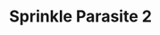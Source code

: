 ---
slug: sprinkle-parasite-2-108
title: Sprinkle Parasite 2
description: "Sprinkle Parasite 2 is an exciting online game. Play for free directly in your browser!"
icon: /images/new_mods/Sprinkle Parasite 2.png
url: https://wowtbc.net/sprunkin/sprinkle-parasite2/index.html
previewImage: /images/new_mods/Sprinkle Parasite 2.png
type: new mods

# SEO配置
seo:
  title: "Sprinkle Parasite 2 - Play Free Online Game | Fun Browser Games"
  description: "Sprinkle Parasite 2 - Play this fun online game for free in your browser. No download required!"
  ogImage: "/images/new_mods/Sprinkle Parasite 2.png"
  keywords: "sprinkle-parasite-2-108, online game, browser game, free game, new mods game, play online"

videoUrls:
  - https://www.youtube.com/embed/example1
  - https://www.youtube.com/embed/example2

whyPlay:
  title: "Why Play Sprinkle Parasite 2?"
  items:
    - "Immersive Gameplay: Sprinkle Parasite 2 offers an engaging and immersive gaming experience that will keep you entertained for hours"
    - "Challenging Levels: Test your skills with increasingly difficult challenges and obstacles"
    - "Beautiful Graphics: Enjoy stunning visuals and smooth animations that bring the game world to life"
    - "Regular Updates: New content and features are added regularly to keep the game fresh and exciting"
    - "Free to Play: Experience all the fun without spending a penny"
    - "Community Features: Connect with other players, share strategies, and compete for high scores"
    - "Cross-Platform: Play on any device with a web browser, no downloads required"

features:
  title: "Key Features of Sprinkle Parasite 2"
  image: "/images/new_mods/Sprinkle Parasite 2.png"
  items:
    - "Intuitive Controls: Easy to learn controls make Sprinkle Parasite 2 accessible for players of all skill levels"
    - "Multiple Game Modes: Enjoy various gameplay options that provide different challenges and experiences"
    - "Character Customization: Personalize your gaming experience with unique characters and items"
    - "Achievement System: Complete special tasks to earn rewards and recognition"
    - "Leaderboards: Compete with players worldwide and see who can achieve the highest scores"

characteristics:
  title: "Game Characteristics"
  image: "/images/new_mods/Sprinkle Parasite 2.png"
  items:
    - "Genre: New mods game with elements of strategy and skill"
    - "Difficulty: Suitable for both casual gamers and those seeking a challenge"
    - "Play Time: Quick sessions or extended gameplay, depending on your preference"
    - "Art Style: Vibrant and engaging visuals that enhance the gaming experience"
    - "Sound Design: Immersive audio that complements the gameplay perfectly"

info: "Sprinkle Parasite 2 is an exciting online game that offers players a unique and engaging gaming experience. With its intuitive controls, stunning visuals, and challenging gameplay, Sprinkle Parasite 2 provides hours of entertainment for players of all ages and skill levels. Whether you're looking for a quick gaming session during a break or an extended play session, Sprinkle Parasite 2 delivers an immersive experience that will keep you coming back for more. The game features multiple levels of increasing difficulty, ensuring that players are constantly challenged as they progress. With regular updates adding new content and features, Sprinkle Parasite 2 remains fresh and exciting, providing endless entertainment options for its growing community of players."

howToPlayIntro: "Welcome to Sprinkle Parasite 2! This guide will walk you through the basics and help you master the game. Whether you're a beginner or looking to improve your skills, these tips and instructions will enhance your gaming experience."

howToPlaySteps:
  - title: "Getting Started"
    description: "Begin your Sprinkle Parasite 2 adventure by familiarizing yourself with the controls. Use your keyboard or mouse to navigate through the game interface. The tutorial will guide you through the basic mechanics and help you understand the objectives."
  - title: "Understanding the Objectives"
    description: "In Sprinkle Parasite 2, your main goal is to progress through levels by completing specific objectives. Each level presents unique challenges that require different strategies and approaches."
  - title: "Mastering the Controls"
    description: "Practice using the controls to improve your precision and reaction time. Sprinkle Parasite 2 requires quick reflexes and strategic thinking to overcome obstacles and defeat opponents."
  - title: "Utilizing Power-ups"
    description: "Collect power-ups throughout the game to enhance your abilities and overcome difficult challenges. Each power-up offers unique advantages that can be crucial for success."
  - title: "Developing Strategies"
    description: "As you progress in Sprinkle Parasite 2, develop effective strategies for different scenarios. Analyze patterns, anticipate challenges, and adapt your approach to maximize your performance."

faq:
  title: "Frequently Asked Questions about Sprinkle Parasite 2"
  items:
    - question: "Is Sprinkle Parasite 2 free to play?"
      answer: "Yes, Sprinkle Parasite 2 is completely free to play directly in your web browser. No downloads or purchases are required to enjoy the full game experience."
    - question: "Can I play Sprinkle Parasite 2 on mobile devices?"
      answer: "Yes, Sprinkle Parasite 2 is optimized for both desktop and mobile play. You can enjoy the game on any device with a web browser and internet connection."
    - question: "Are there any in-game purchases?"
      answer: "While Sprinkle Parasite 2 is free to play, there may be optional in-game purchases available for cosmetic items or additional features that don't affect core gameplay."
    - question: "How often is Sprinkle Parasite 2 updated?"
      answer: "The developers regularly update Sprinkle Parasite 2 with new content, features, and improvements based on player feedback and game performance."
    - question: "Can I play Sprinkle Parasite 2 offline?"
      answer: "Currently, Sprinkle Parasite 2 requires an internet connection to play as it's a browser-based online game."
    - question: "Is Sprinkle Parasite 2 suitable for children?"
      answer: "Yes, Sprinkle Parasite 2 is designed to be family-friendly and suitable for players of all ages."
    - question: "How do I report bugs or issues?"
      answer: "If you encounter any problems while playing Sprinkle Parasite 2, you can report them through the game's support page or contact the developers directly through their website."
    - question: "Still Have Questions?"
      answer: "If you have additional questions about Sprinkle Parasite 2 that aren't covered in this FAQ, please visit our support center or contact our customer service team for assistance."
---
